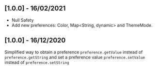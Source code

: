 ## [1.0.0] - 16/02/2021

- Null Safety
- Add new preferences: Color, Map<String, dynamic> and ThemeMode.
## [1.0.0] - 16/12/2020

Simplified way to obtain a preference `preference.getValue` instead of `preference.getString` and set a preference value `preference.setValue` instead of `preference.setString`